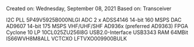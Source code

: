 Created on: Wednesday, September 08, 2021
Based on: Transceiver

I2C PLL 5P49V5925B000NLGI
ADC 2 x ADSS4146 14-bit 160 MSPS
DAC AD9607 14-bit 175 MSPS
VHF/UHF/SHF AD936x (preferred AD9363)
FPGA Cyclone 10 LP 10CL025ZU256I8G
USB2.0-Interface USB3343
RAM 64MBit IS66WVH8M8ALL
VCTCXO LFTVXO009900BULK
